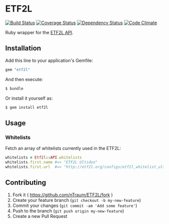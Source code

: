 # ETF2L
[![Build Status](https://travis-ci.org/nTraum/ETF2L.svg?branch=master)](https://travis-ci.org/nTraum/ETF2L)
[![Coverage Status](https://img.shields.io/coveralls/nTraum/ETF2L.svg)](https://coveralls.io/r/nTraum/ETF2L)
[![Dependency Status](https://gemnasium.com/nTraum/ETF2L.svg)](https://gemnasium.com/nTraum/ETF2L)
[![Code Climate](https://codeclimate.com/github/nTraum/ETF2L.png)](https://codeclimate.com/github/nTraum/ETF2L)

Ruby wrapper for the [ETF2L API](http://api.etf2l.org/).

## Installation

Add this line to your application's Gemfile:

```ruby
gem "etf2l"
```

And then execute:

```sh
$ bundle
```

Or install it yourself as:

```sh
$ gem install etf2l
```

## Usage

### Whitelists

Fetch an array of whitelists currently used in the ETF2L:

```ruby
whitelists = Etf2l::API.whitelists
whitelists.first.name #=> "ETF2L Ultiduo"
whitelists.first.url  #=> "http://etf2l.org/configs/etf2l_whitelist_ultiduo.txt"
```

## Contributing

1. Fork it ( https://github.com/nTraum/ETF2L/fork )
2. Create your feature branch (`git checkout -b my-new-feature`)
3. Commit your changes (`git commit -am 'Add some feature'`)
4. Push to the branch (`git push origin my-new-feature`)
5. Create a new Pull Request
